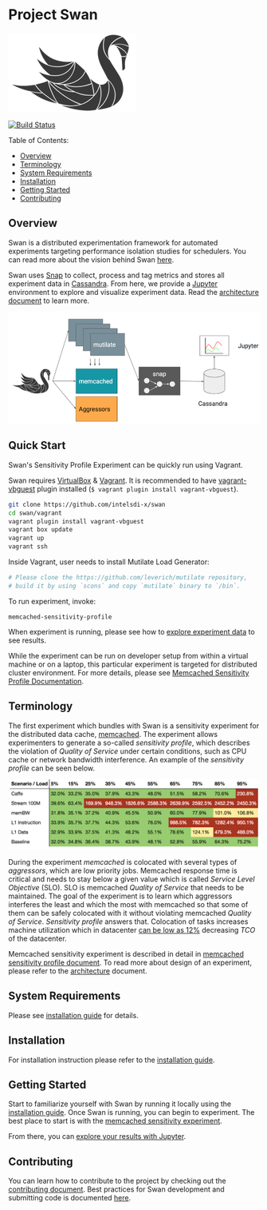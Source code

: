 <!--
 Copyright (c) 2017 Intel Corporation

 Licensed under the Apache License, Version 2.0 (the "License");
 you may not use this file except in compliance with the License.
 You may obtain a copy of the License at

      http://www.apache.org/licenses/LICENSE-2.0

 Unless required by applicable law or agreed to in writing, software
 distributed under the License is distributed on an "AS IS" BASIS,
 WITHOUT WARRANTIES OR CONDITIONS OF ANY KIND, either express or implied.
 See the License for the specific language governing permissions and
 limitations under the License.
-->

# Project Swan

![Swan diagram](/images/swan-logo.png)

[![Build Status](https://travis-ci.com/intelsdi-x/swan.svg?token=EuvqyXrzZzZgasmsv6hn&branch=master)](https://travis-ci.com/intelsdi-x/swan)

Table of Contents:
* [Overview](#overview)
* [Terminology](#terminology)
* [System Requirements](#system-requirements)
* [Installation](#installation)
* [Getting Started](#getting-started)
* [Contributing](#contributing)

## Overview
Swan is a distributed experimentation framework for automated experiments targeting performance isolation studies for schedulers. You can read more about the vision behind Swan [here](docs/vision.md).

Swan uses [Snap](https://github.com/intelsdi-x/snap) to collect, process and tag metrics and stores all experiment data in [Cassandra](http://cassandra.apache.org/). From here, we provide a [Jupyter](http://jupyter.org/) environment to explore and visualize experiment data. Read the [architecture document](docs/architecture.md) to learn more.

![Swan architecture](/images/swan.png)

## Quick Start

Swan's Sensitivity Profile Experiment can be quickly run using Vagrant.

Swan requires [VirtualBox](https://www.virtualbox.org/) & [Vagrant](https://www.vagrantup.com/). It is recommended to have [vagrant-vbguest](https://github.com/dotless-de/vagrant-vbguest) plugin installed (`$ vagrant plugin install vagrant-vbguest`).

```bash
git clone https://github.com/intelsdi-x/swan
cd swan/vagrant
vagrant plugin install vagrant-vbguest
vagrant box update
vagrant up
vagrant ssh
```

Inside Vagrant, user needs to install Mutilate Load Generator:

```bash
# Please clone the https://github.com/leverich/mutilate repository,
# build it by using `scons` and copy `mutilate` binary to `/bin`.
```

To run experiment, invoke:

```
memcached-sensitivity-profile
```

When experiment is running, please see how to [explore experiment data](TBA) to see results.

While the experiment can be run on developer setup from within a virtual machine or on a laptop, this particular experiment is targeted for  distributed cluster environment. For more details, please see [Memcached Sensitivity Profile Documentation](/experiments/memcached-sensitivity-profile/docs/README.md).

## Terminology

The first experiment which bundles with Swan is a sensitivity experiment for the distributed data cache, [memcached](https://memcached.org/). The experiment allows experimenters to generate a so-called _sensitivity profile_, which describes the violation of _Quality of Service_ under certain conditions, such as CPU cache or network bandwidth interference. An example of the _sensitivity profile_ can be seen below.

![Sensitivity profile](/images/sensitivity-profile.png)

During the experiment *memcached* is colocated with several types of _aggressors_, which are low priority jobs. Memcached response time is critical and needs to stay below a given value which is called _Service Level Objective_ (SLO). SLO is memcached _Quality of Service_ that needs to be maintained. The goal of the experiment is to learn which aggressors interferes the least and which the most with memcached so that some of them can be safely colocated with it without violating memcached _Quality of Service_. _Sensitivity profile_ answers that. Colocation of tasks increases machine utilization which in datacenter [can be low as 12%](https://www.nrdc.org/sites/default/files/data-center-efficiency-assessment-IP.pdf) decreasing _TCO_ of the datacenter.

Memcached sensitivity experiment is described in detail in [memcached sensitivity profile document](experiments/memcached-sensitivity-profile/README.md). To read more about design of an experiment, please refer to the [architecture](docs/architecture.md) document.


## System Requirements

Please see [installation guide](docs/install.md#prerequisites) for details.


## Installation

For installation instruction please refer to the [installation guide](docs/install.md).


## Getting Started

Start to familiarize yourself with Swan by running it locally using the [installation guide](docs/install.md). Once Swan is running, you can begin to experiment. The best place to start is with the [memcached sensitivity experiment](experiments/memcached-sensitivity-profile/README.md).

From there, you can [explore your results with Jupyter](jupyter/README.md).


## Contributing

You can learn how to contribute to the project by checking out the [contributing document](CONTRIBUTING.md). Best practices for Swan development and submitting code is documented [here](docs/development.md).
